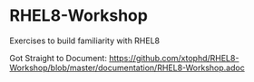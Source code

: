 # RHEL8-Workshop
Exercises to build familiarity with RHEL8

Got Straight to Document: https://github.com/xtophd/RHEL8-Workshop/blob/master/documentation/RHEL8-Workshop.adoc
